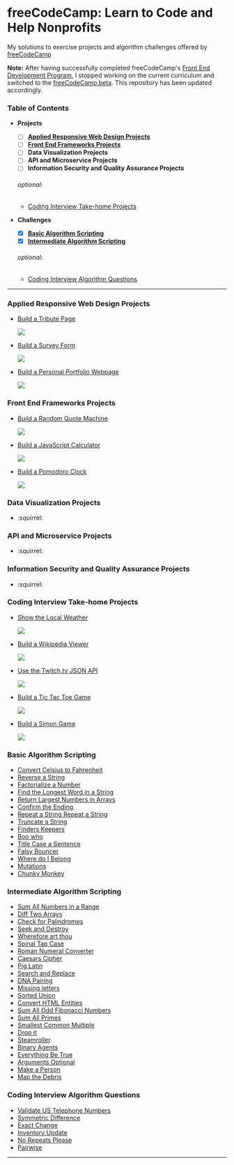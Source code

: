 # freeCodeCamp: Learn to Code and Help Nonprofits

My solutions to exercise projects and algorithm challenges offered by [freeCodeCamp](https://www.freecodecamp.org)

**Note:** After having successfully completed freeCodeCamp's [Front End Development Program](https://www.freecodecamp.org/bomholtm/front-end-certification), I stopped working on the current curriculum and switched to the [freeCodeCamp beta](https://beta.freecodecamp.org). This repository has been updated accordingly.


### Table of Contents

* **Projects**

  - [ ] **[Applied Responsive Web Design Projects](https://github.com/bomholtm/fcc#applied-responsive-web-design-projects)**
  - [ ] **[Front End Frameworks Projects](https://github.com/bomholtm/fcc#front-end-frameworks-projects)**
  - [ ] **Data Visualization Projects**
  - [ ] **API and Microservice Projects**
  - [ ] **Information Security and Quality Assurance Projects**

  ###### optional:

  - [Coding Interview Take-home Projects](https://github.com/bomholtm/fcc#coding-interview-take-home-projects)

* **Challenges**

  - [x] **[Basic Algorithm Scripting](https://github.com/bomholtm/fcc#basic-algorithm-scripting)**
  - [x] **[Intermediate Algorithm Scripting](https://github.com/bomholtm/fcc#intermediate-algorithm-scripting)**

  ###### optional:

  - [Coding Interview Algorithm Questions](https://github.com/bomholtm/fcc#coding-interview-algorithm-questions)

***


### Applied Responsive Web Design Projects

* [Build a Tribute Page](https://bomholtm.github.io/fcc/applied_responsive_web_design_projects/tribute_page)

  [![](_assets/README/tribute_page.png)](https://bomholtm.github.io/fcc/applied_responsive_web_design_projects/tribute_page)

* [Build a Survey Form](https://bomholtm.github.io/fcc/applied_responsive_web_design_projects/survey_form)

  [![](_assets/README/survey_form.png)](https://bomholtm.github.io/fcc/applied_responsive_web_design_projects/survey_form)

* [Build a Personal Portfolio Webpage](https://bomholtm.github.io/fcc/applied_responsive_web_design_projects/personal_portfolio)

  [![](_assets/README/personal_portfolio.png)](https://bomholtm.github.io/fcc/applied_responsive_web_design_projects/personal_portfolio)


### Front End Frameworks Projects

* [Build a Random Quote Machine](https://bomholtm.github.io/fcc/front_end_frameworks_projects/random_quote_machine)

  [![](_assets/README/random_quote_machine.png)](https://bomholtm.github.io/fcc/front_end_frameworks_projects/random_quote_machine)

* [Build a JavaScript Calculator](https://bomholtm.github.io/fcc/front_end_frameworks_projects/js_calculator)

  [![](_assets/README/js_calculator.png)](https://bomholtm.github.io/fcc/front_end_frameworks_projects/js_calculator)

* [Build a Pomodoro Clock](https://bomholtm.github.io/fcc/front_end_frameworks_projects/pomodoro_clock)

  [![](_assets/README/pomodoro_clock.png)](https://bomholtm.github.io/fcc/front_end_frameworks_projects/pomodoro_clock)


### Data Visualization Projects

* :squirrel:


### API and Microservice Projects

* :squirrel:


### Information Security and Quality Assurance Projects

* :squirrel:


### Coding Interview Take-home Projects

* [Show the Local Weather](https://bomholtm.github.io/fcc/coding_interview_takehome_projects/local_weather)

  [![](_assets/README/local_weather.png)](https://bomholtm.github.io/fcc/coding_interview_takehome_projects/local_weather)

* [Build a Wikipedia Viewer](https://bomholtm.github.io/fcc/coding_interview_takehome_projects/wikipedia_viewer)

  [![](_assets/README/wikipedia_viewer.png)](https://bomholtm.github.io/fcc/coding_interview_takehome_projects/wikipedia_viewer)

* [Use the Twitch.tv JSON API](https://bomholtm.github.io/fcc/coding_interview_takehome_projects/twitch_status)

  [![](_assets/README/twitch_status.png)](https://bomholtm.github.io/fcc/coding_interview_takehome_projects/twitch_status)

* [Build a Tic Tac Toe Game](https://bomholtm.github.io/fcc/coding_interview_takehome_projects/tic_tac_toe)

  [![](_assets/README/tic_tac_toe.png)](https://bomholtm.github.io/fcc/coding_interview_takehome_projects/tic_tac_toe)

* [Build a Simon Game](https://bomholtm.github.io/fcc/coding_interview_takehome_projects/simon_game)

  [![](_assets/README/simon_game.png)](https://bomholtm.github.io/fcc/coding_interview_takehome_projects/simon_game)


### Basic Algorithm Scripting

* [Convert Celsius to Fahrenheit](https://github.com/bomholtm/fcc/tree/master/basic_algorithm_scripting/01_convert_celsius_to_fahrenheit.js)
* [Reverse a String](https://github.com/bomholtm/fcc/tree/master/basic_algorithm_scripting/02_reverse_a_string.js)
* [Factorialize a Number](https://github.com/bomholtm/fcc/tree/master/basic_algorithm_scripting/03_factorialize_a_number.js)
* [Find the Longest Word in a String](https://github.com/bomholtm/fcc/tree/master/basic_algorithm_scripting/04_find_the_longest_word_in_a_string.js)
* [Return Largest Numbers in Arrays](https://github.com/bomholtm/fcc/tree/master/basic_algorithm_scripting/05_return_largest_numbers_in_arrays.js)
* [Confirm the Ending](https://github.com/bomholtm/fcc/tree/master/basic_algorithm_scripting/06_confirm_the_ending.js)
* [Repeat a String Repeat a String](https://github.com/bomholtm/fcc/tree/master/basic_algorithm_scripting/07_repeat_a_string_repeat_a_string.js)
* [Truncate a String](https://github.com/bomholtm/fcc/tree/master/basic_algorithm_scripting/08_truncate_a_string.js)
* [Finders Keepers](https://github.com/bomholtm/fcc/tree/master/basic_algorithm_scripting/09_finders_keepers.js)
* [Boo who](https://github.com/bomholtm/fcc/tree/master/basic_algorithm_scripting/10_boo_who.js)
* [Title Case a Sentence](https://github.com/bomholtm/fcc/tree/master/basic_algorithm_scripting/11_title_case_a_sentence.js)
* [Falsy Bouncer](https://github.com/bomholtm/fcc/tree/master/basic_algorithm_scripting/12_falsy_bouncer.js)
* [Where do I Belong](https://github.com/bomholtm/fcc/tree/master/basic_algorithm_scripting/13_where_do_i_belong.js)
* [Mutations](https://github.com/bomholtm/fcc/tree/master/basic_algorithm_scripting/14_mutations.js)
* [Chunky Monkey](https://github.com/bomholtm/fcc/tree/master/basic_algorithm_scripting/15_chunky_monkey.js)


### Intermediate Algorithm Scripting

* [Sum All Numbers in a Range](https://github.com/bomholtm/fcc/tree/master/intermediate_algorithm_scripting/01_sum_all_numbers_in_a_range.js)
* [Diff Two Arrays](https://github.com/bomholtm/fcc/tree/master/intermediate_algorithm_scripting/02_diff_two_arrays.js)
* [Check for Palindromes](https://github.com/bomholtm/fcc/tree/master/intermediate_algorithm_scripting/03_check_for_palindromes.js)
* [Seek and Destroy](https://github.com/bomholtm/fcc/tree/master/intermediate_algorithm_scripting/04_seek_and_destroy.js)
* [Wherefore art thou](https://github.com/bomholtm/fcc/tree/master/intermediate_algorithm_scripting/05_wherefore_art_thou.js)
* [Spinal Tap Case](https://github.com/bomholtm/fcc/tree/master/intermediate_algorithm_scripting/06_spinal_tap_case.js)
* [Roman Numeral Converter](https://github.com/bomholtm/fcc/tree/master/intermediate_algorithm_scripting/07_roman_numeral_converter.js)
* [Caesars Cipher](https://github.com/bomholtm/fcc/tree/master/intermediate_algorithm_scripting/08_caesars_cipher.js)
* [Pig Latin](https://github.com/bomholtm/fcc/tree/master/intermediate_algorithm_scripting/09_pig_latin.js)
* [Search and Replace](https://github.com/bomholtm/fcc/tree/master/intermediate_algorithm_scripting/10_search_and_replace.js)
* [DNA Pairing](https://github.com/bomholtm/fcc/tree/master/intermediate_algorithm_scripting/11_dna_pairing.js)
* [Missing letters](https://github.com/bomholtm/fcc/tree/master/intermediate_algorithm_scripting/12_missing_letters.js)
* [Sorted Union](https://github.com/bomholtm/fcc/tree/master/intermediate_algorithm_scripting/13_sorted_union.js)
* [Convert HTML Entities](https://github.com/bomholtm/fcc/tree/master/intermediate_algorithm_scripting/14_convert_html_entities.js)
* [Sum All Odd Fibonacci Numbers](https://github.com/bomholtm/fcc/tree/master/intermediate_algorithm_scripting/15_sum_all_odd_fibonacci_numbers.js)
* [Sum All Primes](https://github.com/bomholtm/fcc/tree/master/intermediate_algorithm_scripting/16_sum_all_primes.js)
* [Smallest Common Multiple](https://github.com/bomholtm/fcc/tree/master/intermediate_algorithm_scripting/17_smallest_common_multiple.js)
* [Drop it](https://github.com/bomholtm/fcc/tree/master/intermediate_algorithm_scripting/18_drop_it.js)
* [Steamroller](https://github.com/bomholtm/fcc/tree/master/intermediate_algorithm_scripting/19_steamroller.js)
* [Binary Agents](https://github.com/bomholtm/fcc/tree/master/intermediate_algorithm_scripting/20_binary_agents.js)
* [Everything Be True](https://github.com/bomholtm/fcc/tree/master/intermediate_algorithm_scripting/21_everything_be_true.js)
* [Arguments Optional](https://github.com/bomholtm/fcc/tree/master/intermediate_algorithm_scripting/22_arguments_optional.js)
* [Make a Person](https://github.com/bomholtm/fcc/tree/master/intermediate_algorithm_scripting/23_make_a_person.js)
* [Map the Debris](https://github.com/bomholtm/fcc/tree/master/intermediate_algorithm_scripting/24_map_the_debris.js)


### Coding Interview Algorithm Questions

* [Validate US Telephone Numbers](https://github.com/bomholtm/fcc/tree/master/coding_interview_algorithm_questions/01_validate_us_telephone_numbers.js)
* [Symmetric Difference](https://github.com/bomholtm/fcc/tree/master/coding_interview_algorithm_questions/02_symmetric_difference.js)
* [Exact Change](https://github.com/bomholtm/fcc/tree/master/coding_interview_algorithm_questions/03_exact_change.js)
* [Inventory Update](https://github.com/bomholtm/fcc/tree/master/coding_interview_algorithm_questions/04_inventory_update.js)
* [No Repeats Please](https://github.com/bomholtm/fcc/tree/master/coding_interview_algorithm_questions/05_no_repeats_please.js)
* [Pairwise](https://github.com/bomholtm/fcc/tree/master/coding_interview_algorithm_questions/06_pairwise.js)

***
